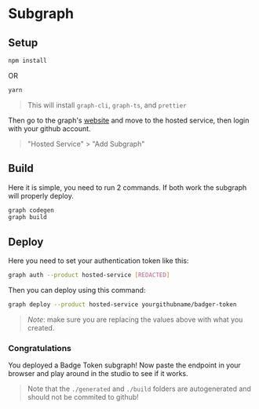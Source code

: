 # Subgraph

## Setup

```bash
npm install
```

OR

```bash
yarn
```

> This will install `graph-cli`, `graph-ts`, and `prettier`

Then go to the graph's [website](https://thegraph.com/en/) and move to the hosted service, then login with your github account.

> "Hosted Service" > "Add Subgraph"

## Build

Here it is simple, you need to run 2 commands. If both work the subgraph will properly deploy.

```bash
graph codegen
graph build
```

## Deploy

Here you need to set your authentication token like this:

```bash
graph auth --product hosted-service [REDACTED]
```

Then you can deploy using this command:

```bash
graph deploy --product hosted-service yourgithubname/badger-token
```

> _Note_: make sure you are replacing the values above with what you created.

### Congratulations

You deployed a Badge Token subgraph! Now paste the endpoint in your browser and play around in the studio to see if it works.

> Note that the `./generated` and `./build` folders are autogenerated and should not be commited to github!
